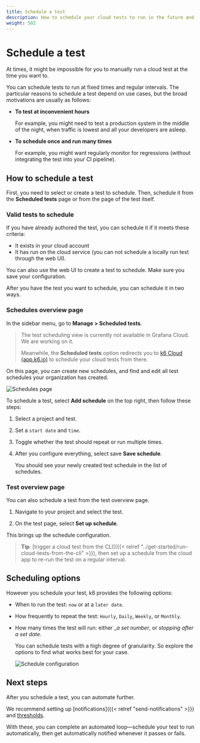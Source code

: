 ```yaml
---
title: Schedule a test
description: How to schedule your cloud tests to run in the future and at regular intervals. 
weight: 502
---
```


# Schedule a test


At times, it might be impossible for you to manually run a cloud test at the time you want to.

You can schedule tests to run at fixed times and regular intervals.
The particular reasons to schedule a test depend on use cases, but the broad motivations are usually as follows:

- **To test at inconvenient hours**

  For example, you might need to test a production system in the middle of the night, when traffic is lowest and all your developers are asleep.

- **To schedule once and run many times**

  For example, you might want regularly monitor for regressions (without integrating the test into your CI pipeline).

## How to schedule a test

First, you need to select or create a test to schedule.
Then, schedule it from the **Scheduled tests** page or from the page of the test itself.

### Valid tests to schedule

If you have already authored the test, you can schedule it if it meets these criteria:

- It exists in your cloud account
- It has run on the cloud service
  (you can not schedule a locally run test through the web UI).

You can also use the web UI to create a test to schedule.
Make sure you save your configuration.

After you have the test you want to schedule, you can schedule it in two ways.

### Schedules overview page

In the sidebar menu, go to **Manage > Scheduled tests**.

> The test scheduling view is currently not available in Grafana Cloud. We are working on it.
> 
> Meanwhile, the **Scheduled tests** option redirects you to [k6 Cloud (app.k6.io)](https://app.k6.io/) to schedule your cloud tests from there.

On this page, you can create new schedules, and find and edit all test schedules your organization has created.

![Schedules page](/media/docs/k6/screenshoot-k6-cloud-schedule-list.png)

To schedule a test, select **Add schedule** on the top right, then follow these steps:

1. Select a project and test.
1. Set a `start date` and `time`.
1. Toggle whether the test should repeat or run multiple times.
1. After you configure everything, select save **Save schedule**.

   You should see your newly created test schedule in the list of schedules.

### Test overview page

You can also schedule a test from the test overview page.

1. Navigate to your project and select the test.

1. On the test page, select **Set up schedule**.

  This brings up the schedule configuration.


> **Tip**: [trigger a cloud test from the CLI]({{< relref "../get-started/run-cloud-tests-from-the-cli" >}}), then set up a schedule from the cloud app to re-run the test on a regular interval.


## Scheduling options

However you schedule your test, k6 provides the following options:

- When to run the test: `now` or at a `later date`.
- How frequently to repeat the test: `Hourly`, `Daily`, `Weekly`, or `Monthly`.
- How many times the test will run: either __a set number_, or _stopping after a set date_.

  You can schedule tests with a high degree of granularity.
  So explore the options to find what works best for your case.

  ![Schedule configuration](/media/docs/k6/screenshoot-k6-cloud-scheduling-configuration.png)

## Next steps

After you schedule a test, you can automate further.

We recommend setting up [notifications]({{< relref "send-notifications" >}}) and [thresholds](https://k6.io/docs/using-k6/thresholds).

With these, you can complete an automated loop&mdash;schedule your test to run automatically, then get automatically notified whenever it passes or fails.

